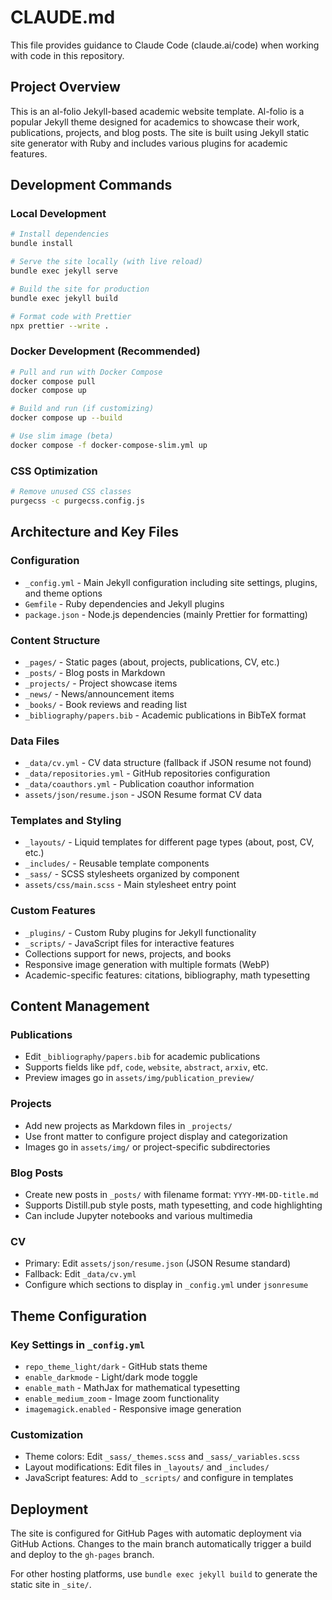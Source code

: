 # CLAUDE.md

This file provides guidance to Claude Code (claude.ai/code) when working with code in this repository.

## Project Overview

This is an al-folio Jekyll-based academic website template. Al-folio is a popular Jekyll theme designed for academics to showcase their work, publications, projects, and blog posts. The site is built using Jekyll static site generator with Ruby and includes various plugins for academic features.

## Development Commands

### Local Development
```bash
# Install dependencies
bundle install

# Serve the site locally (with live reload)
bundle exec jekyll serve

# Build the site for production
bundle exec jekyll build

# Format code with Prettier
npx prettier --write .
```

### Docker Development (Recommended)
```bash
# Pull and run with Docker Compose
docker compose pull
docker compose up

# Build and run (if customizing)
docker compose up --build

# Use slim image (beta)
docker compose -f docker-compose-slim.yml up
```

### CSS Optimization
```bash
# Remove unused CSS classes
purgecss -c purgecss.config.js
```

## Architecture and Key Files

### Configuration
- `_config.yml` - Main Jekyll configuration including site settings, plugins, and theme options
- `Gemfile` - Ruby dependencies and Jekyll plugins
- `package.json` - Node.js dependencies (mainly Prettier for formatting)

### Content Structure
- `_pages/` - Static pages (about, projects, publications, CV, etc.)
- `_posts/` - Blog posts in Markdown
- `_projects/` - Project showcase items
- `_news/` - News/announcement items
- `_books/` - Book reviews and reading list
- `_bibliography/papers.bib` - Academic publications in BibTeX format

### Data Files
- `_data/cv.yml` - CV data structure (fallback if JSON resume not found)
- `_data/repositories.yml` - GitHub repositories configuration
- `_data/coauthors.yml` - Publication coauthor information
- `assets/json/resume.json` - JSON Resume format CV data

### Templates and Styling
- `_layouts/` - Liquid templates for different page types (about, post, CV, etc.)
- `_includes/` - Reusable template components
- `_sass/` - SCSS stylesheets organized by component
- `assets/css/main.scss` - Main stylesheet entry point

### Custom Features
- `_plugins/` - Custom Ruby plugins for Jekyll functionality
- `_scripts/` - JavaScript files for interactive features
- Collections support for news, projects, and books
- Responsive image generation with multiple formats (WebP)
- Academic-specific features: citations, bibliography, math typesetting

## Content Management

### Publications
- Edit `_bibliography/papers.bib` for academic publications
- Supports fields like `pdf`, `code`, `website`, `abstract`, `arxiv`, etc.
- Preview images go in `assets/img/publication_preview/`

### Projects
- Add new projects as Markdown files in `_projects/`
- Use front matter to configure project display and categorization
- Images go in `assets/img/` or project-specific subdirectories

### Blog Posts
- Create new posts in `_posts/` with filename format: `YYYY-MM-DD-title.md`
- Supports Distill.pub style posts, math typesetting, and code highlighting
- Can include Jupyter notebooks and various multimedia

### CV
- Primary: Edit `assets/json/resume.json` (JSON Resume standard)
- Fallback: Edit `_data/cv.yml` 
- Configure which sections to display in `_config.yml` under `jsonresume`

## Theme Configuration

### Key Settings in `_config.yml`
- `repo_theme_light/dark` - GitHub stats theme
- `enable_darkmode` - Light/dark mode toggle
- `enable_math` - MathJax for mathematical typesetting  
- `enable_medium_zoom` - Image zoom functionality
- `imagemagick.enabled` - Responsive image generation

### Customization
- Theme colors: Edit `_sass/_themes.scss` and `_sass/_variables.scss`
- Layout modifications: Edit files in `_layouts/` and `_includes/`
- JavaScript features: Add to `_scripts/` and configure in templates

## Deployment

The site is configured for GitHub Pages with automatic deployment via GitHub Actions. Changes to the main branch automatically trigger a build and deploy to the `gh-pages` branch.

For other hosting platforms, use `bundle exec jekyll build` to generate the static site in `_site/`.